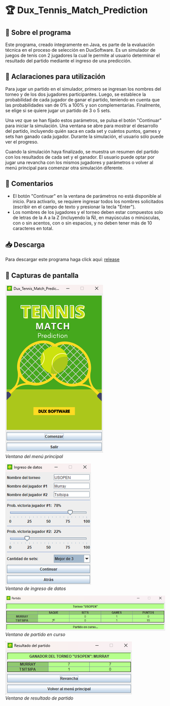 # 🏆 Dux_Tennis_Match_Prediction 

## 🔎 Sobre el programa
Este programa, creado íntegramente en Java, es parte de la evaluación técnica en el proceso de selección en DuxSoftware. Es un simulador de juegos de tenis con 2 jugadores la cual le permite al usuario determinar el resultado del partido mediante el ingreso de una predicción.

## 📝 Aclaraciones para utilización
Para jugar un partido en el simulador, primero se ingresan los nombres del torneo y de los dos jugadores participantes. Luego, se establece la probabilidad de cada jugador de ganar el partido, teniendo en cuenta que las probabilidades van de 0% a 100% y son complementarias. Finalmente, se elige si se quiere jugar un partido de 3 o 5 sets.

Una vez que se han fijado estos parámetros, se pulsa el botón "Continuar" para iniciar la simulación. Una ventana se abre para mostrar el desarrollo del partido, incluyendo quién saca en cada set y cuántos puntos, games y sets han ganado cada jugador. Durante la simulación, el usuario sólo puede ver el progreso.

Cuando la simulación haya finalizado, se muestra un resumen del partido con los resultados de cada set y el ganador. El usuario puede optar por jugar una revancha con los mismos jugadores y parámetros o volver al menú principal para comenzar otra simulación diferente.

## 💬 Comentarios
- El botón "Continuar" en la ventana de parámetros no está disponible al inicio. Para activarlo, se requiere ingresar todos los nombres solicitados (escribir en el campo de texto y presionar la tecla "Enter").
- Los nombres de los jugadores y el torneo deben estar compuestos solo de letras de la A a la Z (incluyendo la Ñ), en mayúsculas o minúsculas, con o sin acentos, con o sin espacios, y no deben tener más de 10 caracteres en total.

 ## 📥 Descarga
 Para descargar este programa haga click aquí: [release](https://github.com/lorios22/Dux_tennis_prediction/releases/tag/v0.1)

## 📸 Capturas de pantalla
![Menu](./src/main/res/img/readme/ss1.png)\
*Ventana del menú principal*

![Input](./src/main/res/img/readme/ss2.png)\
*Ventana de ingreso de datos*

![simulation](./src/main/res/img/readme/ss3.png)\
*Ventana de partido en curso*

![result](./src/main/res/img/readme/ss4.png)\
*Ventana de resultado de partido*




